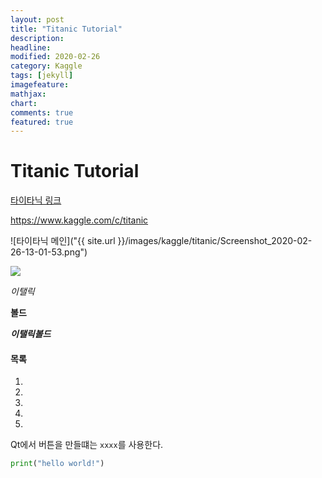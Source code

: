 ```yaml
---
layout: post
title: "Titanic Tutorial"
description: 
headline: 
modified: 2020-02-26
category: Kaggle
tags: [jekyll]
imagefeature: 
mathjax: 
chart: 
comments: true
featured: true
---
```


# Titanic Tutorial

[타이타닉 링크](https://www.kaggle.com/c/titanic)

https://www.kaggle.com/c/titanic

![타이타닉 메인]("{{ site.url }}/images/kaggle/titanic/Screenshot_2020-02-26-13-01-53.png")

<img src="{{ site.url }}/images/kaggle/titanic/Screenshot_2020-02-26-13-01-53.png">

*이탤릭*

**볼드**

***이탤릭볼드***

#### 목록
1. 
2.
3.
4.
5.
 

 Qt에서 버튼을 만들떄는 `xxxx`를 사용한다.

~~~python
print("hello world!")
~~~